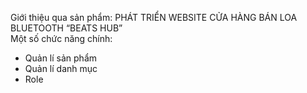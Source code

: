 Giới thiệu qua sản phẩm: PHÁT TRIỂN WEBSITE CỬA HÀNG BÁN LOA BLUETOOTH “BEATS HUB”    
Một số chức năng chính:
- Quản lí sản phẩm
- Quản lí danh mục
- Role




